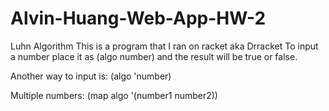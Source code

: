 # Alvin-Huang-Web-App-HW-2
Luhn Algorithm
This is a program that I ran on racket aka Drracket
To input a number place it as (algo number) and the result will be true or false.

Another way to input is:
(algo 'number)

Multiple numbers:
(map algo '(number1 number2))
